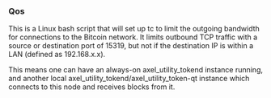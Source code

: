 ### Qos ###

This is a Linux bash script that will set up tc to limit the outgoing bandwidth for connections to the Bitcoin network. It limits outbound TCP traffic with a source or destination port of 15319, but not if the destination IP is within a LAN (defined as 192.168.x.x).

This means one can have an always-on axel_utility_tokend instance running, and another local axel_utility_tokend/axel_utility_token-qt instance which connects to this node and receives blocks from it.
